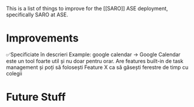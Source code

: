 This is a list of things to improve for the [[SARO]] ASE deployment, specifically SARO at ASE.

# Improvements
✅Specificiate în descrieri
Example: google calendar -> Google Calendar este un tool foarte util și nu doar pentru orar. Are features built-in de task management și poți să folosești Feature X ca să găsești ferestre de timp cu colegii

# Future Stuff


